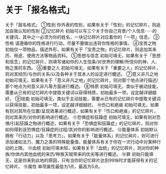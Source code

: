 # 关于「报名格式」
关于「报名格式」
①性别
你外表的性别，如果有关于「性别」的记忆碎片，则追加自我认知的性别
②记忆碎片
初始可以写三个关于你自己背景/个人信息······的关键词，其中之一必须为你的姓名，一块记忆碎片对应着你的「一项」信息。
③性格
请遵循你的性格进行行动，尽量不要做出违背你性格的事情。
④宝贵之物
初始仅一项物品，描述外形，如果有关于「宝贵之物」的记忆碎片，则追加其来历、用途、使用方法等物品资料。
⑤思想与信念
初始可填无，如果有关于「思想和信念」的记忆碎片，则填写诸如你的人生信条/对世界的理解/所信仰的神、人、物之类的东西。
⑥重要之人
初始可填无，如果有关于「重要之人」的记忆碎片，则对其经历/与你的关系/以及各种关于其本人的设定进行概述。
⑦意义非凡之地
初始可填无，如果有关于「意义非凡之地」的记忆碎片，则对那个地点进行描述/那个地点为何意义非凡等方面进行概述。
⑧特质
初始可填无，类似于被动技能，需要从已有的记忆碎片中提取关键词以获得特质，初始最多一项，设定越详细越好。
⑨技能
初始可填无，类似于主动技能，需要从已有的记忆碎片中提取关键词以获得技能，初始最多一项，设定越详细越好。
⑩伤口和疤痕
初始可填无，如果有则对其所在位置/呈现效果进行概述，如果有关于「伤口和疤痕」的记忆碎片，则对其来历/对你的影响进行概述。
⑪恐惧症和狂躁症
初始可填无，如果有则对恐惧/引起狂躁之物进行概述，如果有关于「恐惧症和狂躁症」的记忆碎片，则对你如何得到该恐惧症/狂躁症的过程/其对你的影响进行概述。
⑫能量体系
初始默认拥有「行动力」以及「思考力」，如果有关于「能量体系」的记忆碎片，则可进行添加诸如法力、魔力之类的特殊能量值，能量体系有关于你在一次行动中对某种行动的上限。
⑬血统
初始可填未知，如果有关于「血统」的记忆碎片，则对你的种族/你体内其他血统的来历/种族天赋带来的优劣等进行概述。
⑭罪
初始只能填无，这是你来到此地的原因，只有当你的记忆碎片达到99块时才能获得有关的记忆碎片。
⑮属性
单项属性最低为1点，最高为5点。
